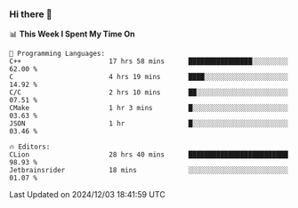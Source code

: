 ### Hi there 👋

<!--
**asdf12303116/asdf12303116** is a ✨ _special_ ✨ repository because its `README.md` (this file) appears on your GitHub profile.

Here are some ideas to get you started:

- 🔭 I’m currently working on ...
- 🌱 I’m currently learning ...
- 👯 I’m looking to collaborate on ...
- 🤔 I’m looking for help with ...
- 💬 Ask me about ...
- 📫 How to reach me: ...
- 😄 Pronouns: ...
- ⚡ Fun fact: ...
-->

<!--START_SECTION:waka-->
📊 **This Week I Spent My Time On** 

```text
💬 Programming Languages: 
C++                      17 hrs 58 mins      ████████████████░░░░░░░░░   62.00 % 
C                        4 hrs 19 mins       ████░░░░░░░░░░░░░░░░░░░░░   14.92 % 
C/C                      2 hrs 10 mins       ██░░░░░░░░░░░░░░░░░░░░░░░   07.51 % 
CMake                    1 hr 3 mins         █░░░░░░░░░░░░░░░░░░░░░░░░   03.63 % 
JSON                     1 hr                █░░░░░░░░░░░░░░░░░░░░░░░░   03.46 % 

🔥 Editors: 
CLion                    28 hrs 40 mins      █████████████████████████   98.93 % 
Jetbrainsrider           18 mins             ░░░░░░░░░░░░░░░░░░░░░░░░░   01.07 % 
```


 Last Updated on 2024/12/03 18:41:59 UTC
<!--END_SECTION:waka-->
